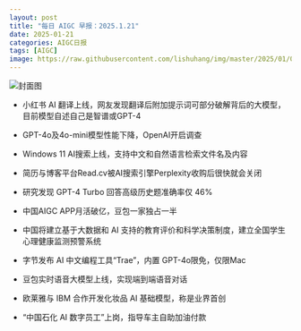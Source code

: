 ```yaml
---
layout: post
title: "每日 AIGC 早报：2025.1.21"
date: 2025-01-21
categories: AIGC日报
tags: [AIGC]
image: https://raw.githubusercontent.com/lishuhang/img/master/2025/01/0121-d.jpg
---
```


![封面图](https://raw.githubusercontent.com/lishuhang/img/master/2025/01/0121-d.jpg)

  - 小红书 AI 翻译上线，网友发现翻译后附加提示词可部分破解背后的大模型，目前模型自述自己是智谱或GPT-4

  - GPT-4o及4o-mini模型性能下降，OpenAI开启调查

  - Windows 11 AI搜索上线，支持中文和自然语言检索文件名及内容

  - 简历与博客平台Read.cv被AI搜索引擎Perplexity收购后很快就会关闭

  - 研究发现 GPT-4 Turbo 回答高级历史题准确率仅 46%

  - 中国AIGC APP月活破亿，豆包一家独占一半

  - 中国将建立基于大数据和 AI 支持的教育评价和科学决策制度，建立全国学生心理健康监测预警系统

  - 字节发布 AI 中文编程工具“Trae”，内置 GPT-4o限免，仅限Mac

  - 豆包实时语音大模型上线，实现端到端语音对话

  - 欧莱雅与 IBM 合作开发化妆品 AI 基础模型，称是业界首创

  - “中国石化 AI 数字员工”上岗，指导车主自助加油付款